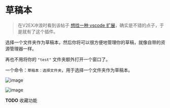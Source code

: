 # 草稿本
> 在V2EX冲浪时看到该帖子 [想找一种 vscode 扩展](https://www.v2ex.com/t/1033986)，确实是不错的点子，于是就有了这个插件。

选择一个文件夹作为草稿本，然后你将可以很方便地管理你的草稿，就像自带的资源管理器一样。

再也不用将你的 `"test"` 文件夹额外打开一个窗口了。

一个命令：`草稿本：选择文件夹`，用于选择一个文件夹作为草稿本。

![image](https://github.com/qxchuckle/vsc-drafts/assets/55614189/b8737ac8-69fe-49ab-a1c5-025e85565e70)

![image](https://github.com/qxchuckle/vsc-drafts/assets/55614189/6f2f633b-3310-433e-bfb2-eedec7aa94c4)

**TODO** 收藏功能






















